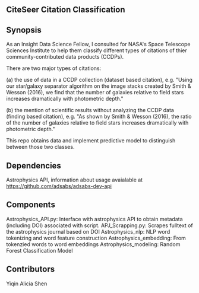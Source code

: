 
## CiteSeer Citation Classification

## Synopsis

As an Insight Data Science Fellow, I consulted for NASA's Space Telescope Sciences Institute to help them classify different types of citations of thier community-contributed data products (CCDPs). 

There are two major types of citations:

(a) the use of data in a CCDP collection (dataset based citation), e.g. "Using our star/galaxy separator algorithm on the image stacks created by Smith & Wesson (2016), we find that the number of galaxies relative to field stars increases dramatically with photometric depth."

(b) the mention of scientific results without analyzing the CCDP data (finding based citation), e.g. "As shown by Smith & Wesson (2016), the ratio of the number of galaxies relative to field stars increases dramatically with photometric depth." 

This repo obtains data and implement predictive model to distinguish between those two classes.

## Dependencies

Astrophysics API, information about usage avaialable at https://github.com/adsabs/adsabs-dev-api

## Components

Astrophysics_API.py: Interface with astrophysics API to obtain metadata (including DOI) associated with script.
APJ_Scrapping.py: Scrapes fulltext of the astrophysics journal based on DOI
Astrophysics_nlp: NLP word tokenizing and word feature construction
Astrophysics_embedding: From tokenzied words to word embeddings
Astrophysics_modeling: Random Forest Classification Model

## Contributors

Yiqin Alicia Shen






